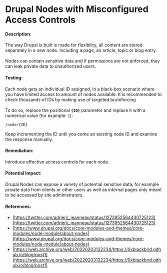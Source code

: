 # Drupal Nodes with Misconfigured Access Controls

#### Description:

The way Drupal is built is made for flexibility, all content are stored separately in a new node. Including a page, an article, topic or blog entry.\
\
Nodes can contain sensitive data and if permissions are not enforced, they can leak private data to unauthorized users.

#### Testing:

Each node gets an individual ID assigned, in a black-box scenario where you have limited access to amount of nodes available. It is recommended to check thousands of IDs by making use of targeted bruteforcing\
\
To do so, replace the positional **`{ID}`** parameter and replace it with a numerical value (for example: `1`):

```
/node/{ID}
```

Keep incrementing the ID until you come an existing node ID and examine the response manually.

#### Remediation:

Introduce effective access controls for each node.

#### Potential Impact:

Drupal Nodes can expose a variety of potential sensitive data, for example private data from clients or other users as well as internal pages only meant to be accessed by site administrators.

#### References:

* [https://twitter.com/adrien\_jeanneau/status/1273952564430725123](https://twitter.com/adrien\_jeanneau/status/1273952564430725123)
* [https://www.drupal.org/docs/core-modules-and-themes/core-modules/node-module/about-nodes](https://www.drupal.org/docs/core-modules-and-themes/core-modules/node-module/about-nodes)
* [https://web.archive.org/web/20220203132234/https://0xblackbird.github.io/blog/post1](https://web.archive.org/web/20220203132234/https://0xblackbird.github.io/blog/post1)

